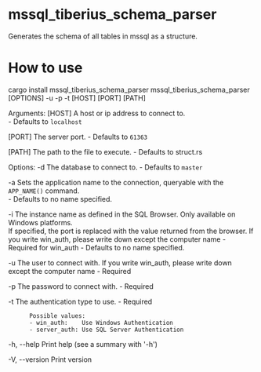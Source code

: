 # mssql_tiberius_schema_parser
Generates the schema of all tables in mssql as a structure.

# How to use
cargo install mssql_tiberius_schema_parser
mssql_tiberius_schema_parser [OPTIONS] -u <USER> -p <PASSWORD> -t <TYPE> [HOST] [PORT] [PATH]  

Arguments:
  [HOST]
          A host or ip address to connect to.        
          - Defaults to `localhost`

  [PORT]
          The server port.
          - Defaults to `61363`

  [PATH]
          The path to the file to execute.
          - Defaults to struct.rs

Options:
  -d <DATABASE>
          The database to connect to.
          - Defaults to `master`

  -a <APPLICATION NAME>
          Sets the application name to the connection,
          queryable with the `APP_NAME()` command.   
          - Defaults to no name specified.

  -i <INSTANCE NAME>
          The instance name as defined in the SQL Browser.
          Only available on Windows platforms.       
          If specified, the port is replaced with the value returned from the browser.
          If you write win_auth, please write down except the computer name
          - Required for win_auth
          - Defaults to no name specified.

  -u <USER>
          The user to connect with.
          If you write win_auth, please write down except the computer name
          - Required

  -p <PASSWORD>
          The password to connect with.
          - Required

  -t <TYPE>
          The authentication type to use.
          - Required

          Possible values:
          - win_auth:    Use Windows Authentication  
          - server_auth: Use SQL Server Authentication

  -h, --help
          Print help (see a summary with '-h')       

  -V, --version
          Print version
